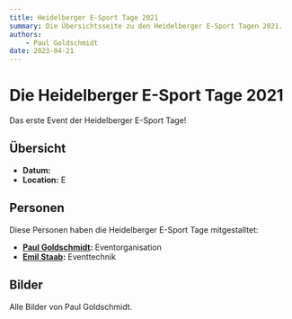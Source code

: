 ```yaml
---
title: Heidelberger E-Sport Tage 2021
summary: Die Übersichtsseite zu den Heidelberger E-Sport Tagen 2021.
authors:
    - Paul Goldschmidt
date: 2023-04-21
---
```


# Die Heidelberger E-Sport Tage 2021
Das erste Event der Heidelberger E-Sport Tage!
## Übersicht
* **Datum:**
* **Location:** E

## Personen
Diese Personen haben die Heidelberger E-Sport Tage mitgestalltet:
* **[Paul Goldschmidt](../uebersicht/menschen/paulgoldschmidt):** Eventorganisation
* **[Emil Staab](../uebersicht/menschen/emilstaab):** Eventtechnik

## Bilder
Alle Bilder von Paul Goldschmidt.  